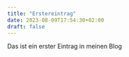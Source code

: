 ```yaml
---
title: "Erstereintrag"
date: 2023-08-09T17:54:30+02:00
draft: false
---
```


Das ist ein erster Eintrag in meinen Blog
